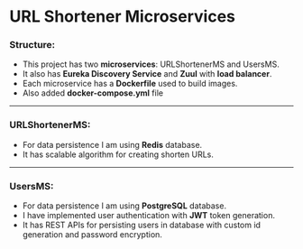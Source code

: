 # URL Shortener Microservices

### Structure:
* This project has two **microservices**: URLShortenerMS and UsersMS.   
* It also has **Eureka Discovery Service** and **Zuul** with **load balancer**.
* Each microservice has a **Dockerfile** used to build images.
* Also added **docker-compose.yml** file

______________________________________________________________________

### URLShortenerMS:

* For data persistence I am using **Redis** database.
* It has scalable algorithm for creating shorten URLs.    

______________________________________________________________________

### UsersMS:

* For data persistence I am using **PostgreSQL** database.   
* I have implemented user authentication with **JWT** token generation.
* It has REST APIs for persisting users in database with custom id generation and password encryption.

